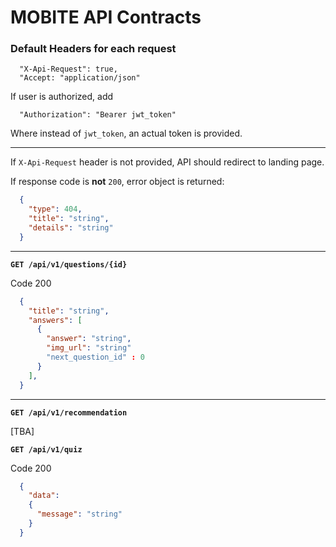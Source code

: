 # MOBITE API Contracts

### Default Headers for each request
```
  "X-Api-Request": true,
  "Accept: "application/json"
```

If user is authorized, add 
```
  "Authorization": "Bearer jwt_token"
```
Where instead of `jwt_token`, an actual token is provided.

---

If `X-Api-Request` header is not provided, API should redirect to landing page.

If response code is **not** `200`, error object is returned:

```json
  {
    "type": 404,
    "title": "string",
    "details": "string"
  }
```

---

**`GET /api/v1/questions/{id}`**

Code 200
```json
  {
    "title": "string",
    "answers": [
      {
        "answer": "string",
        "img_url": "string"
        "next_question_id" : 0
      }
    ],
  }
```

---

**`GET /api/v1/recommendation`**

[TBA]

**`GET /api/v1/quiz`**

Code 200
```json
  {
    "data":
    {
      "message": "string" 
    }
  }
```

